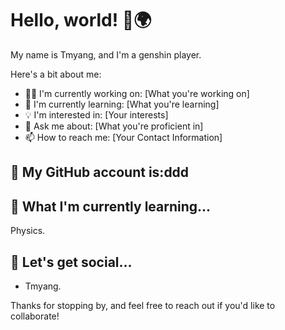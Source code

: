 # Hello, world! 👋🌍

My name is Tmyang, and I'm a genshin player.

Here's a bit about me:

- 👩‍💻 I'm currently working on: [What you're working on]
- 🌱 I'm currently learning: [What you're learning]
- 💡 I'm interested in: [Your interests]
- 💬 Ask me about: [What you're proficient in]
- 📫 How to reach me: [Your Contact Information]

## 👷 My GitHub account is:ddd



## 📖 What I'm currently learning...

Physics.

## 💭 Let's get social...

- Tmyang.

Thanks for stopping by, and feel free to reach out if you'd like to collaborate!
